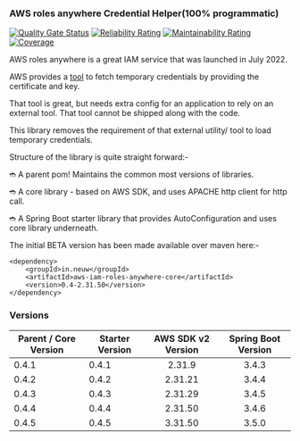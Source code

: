 ### AWS roles anywhere Credential Helper(100% programmatic)

[![Quality Gate Status](https://sonarcloud.io/api/project_badges/measure?project=neuw_aws-iam-roles-anywhere&metric=alert_status&token=c504fc27486350af3da99abb8f023932fe4caab3)](https://sonarcloud.io/summary/new_code?id=neuw_aws-iam-roles-anywhere)
[![Reliability Rating](https://sonarcloud.io/api/project_badges/measure?project=neuw_aws-iam-roles-anywhere&metric=reliability_rating&token=c504fc27486350af3da99abb8f023932fe4caab3)](https://sonarcloud.io/summary/new_code?id=neuw_aws-iam-roles-anywhere)
[![Maintainability Rating](https://sonarcloud.io/api/project_badges/measure?project=neuw_aws-iam-roles-anywhere&metric=sqale_rating&token=c504fc27486350af3da99abb8f023932fe4caab3)](https://sonarcloud.io/summary/new_code?id=neuw_aws-iam-roles-anywhere)
[![Coverage](https://sonarcloud.io/api/project_badges/measure?project=neuw_aws-iam-roles-anywhere&metric=coverage&token=c504fc27486350af3da99abb8f023932fe4caab3)](https://sonarcloud.io/summary/new_code?id=neuw_aws-iam-roles-anywhere)

AWS roles anywhere is a great IAM service that was launched in July 2022.

AWS provides a [tool](https://github.com/aws/rolesanywhere-credential-helper) to fetch temporary credentials by providing the certificate and key.

That tool is great, but needs extra config for an application to rely on an external tool.
That tool cannot be shipped along with the code.

This library removes the requirement of that external utility/ tool to load temporary credentials.

Structure of the library is quite straight forward:-

➬ A parent pom! Maintains the common most versions of libraries.

➬ A core library - based on AWS SDK, and uses APACHE http client for http call.

➬ A Spring Boot starter library that provides AutoConfiguration and uses core library underneath.

The initial BETA version has been made available over maven here:-

```
<dependency>
    <groupId>in.neuw</groupId>
    <artifactId>aws-iam-roles-anywhere-core</artifactId>
    <version>0.4-2.31.50</version>
</dependency>
```

### Versions

| Parent / Core Version | Starter Version | AWS SDK v2 Version | Spring Boot Version |
|-----------------------|-----------------|:------------------:|:-------------------:|
| 0.4.1                 | 0.4.1           |       2.31.9       |        3.4.3        |
| 0.4.2                 | 0.4.2           |      2.31.21       |        3.4.4        |
| 0.4.3                 | 0.4.3           |      2.31.29       |        3.4.5        |
| 0.4.4                 | 0.4.4           |      2.31.50       |        3.4.6        |
| 0.4.5                 | 0.4.5           |      3.31.50       |        3.5.0        |


